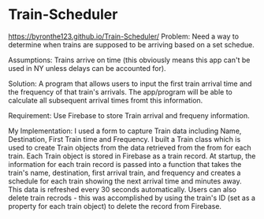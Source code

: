 # Train-Scheduler
https://byronthe123.github.io/Train-Scheduler/
Problem: Need a way to determine when trains are supposed to be arriving based on a set schedue.

Assumptions: Trains arrive on time (this obviously means this app can't be used in NY unless delays can be accounted for).

Solution: A program that allows users to input the first train arrival time and the frequency of that train's arrivals.  The app/program will be able to calculate all subsequent arrival times fromt this information. 

Requirement: Use Firebase to store Train arrival and frequeny information.

My Implementation: I used a form to capture Train data including Name, Destination, First Train time and Frequency. I built a Train class which is used to create Train objects from the data retrieved from the from for each train. Each Train object is stored in Firebase as a train record. At startup, the information for each train record is passed into a function that takes the train's name, destination, first arrival train, and frequency and creates a schedule for each train showing the next arrival time and minutes away. This data is refreshed every 30 seconds automatically. Users can also delete train recrods - this was accomplished by using the train's ID (set as a property for each train object) to delete the record from Firebase.
